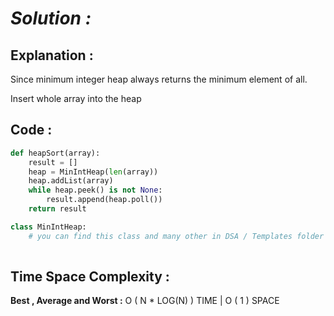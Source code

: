 # *Solution  :*

## Explanation :

Since minimum integer heap always returns the minimum element of all.

Insert whole array into the heap

## Code :

```python
def heapSort(array):
	result = []
    heap = MinIntHeap(len(array))
	heap.addList(array)
	while heap.peek() is not None:
		result.append(heap.poll())
	return result

class MinIntHeap:
	# you can find this class and many other in DSA / Templates folder
		

```

## Time Space Complexity :

**Best , Average and Worst :** O ( N * LOG(N) ) TIME | O ( 1 ) SPACE